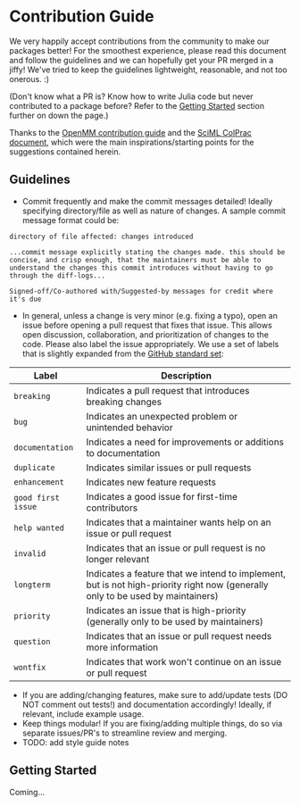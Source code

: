 # Contribution Guide

We very happily accept contributions from the community to make our packages better! For the smoothest experience, please read this document and follow the guidelines and we can hopefully get your PR merged in a jiffy! We've tried to keep the guidelines lightweight, reasonable, and not too onerous. :)

(Don't know what a PR is? Know how to write Julia code but never contributed to a package before? Refer to the [Getting Started](#getting-started) section further on down the page.)

Thanks to the [OpenMM contribution guide](https://github.com/openmm/openmm/blob/master/CONTRIBUTING.md) and the [SciML ColPrac document](http://colprac.sciml.ai), which were the main inspirations/starting points for the suggestions contained herein.

## Guidelines

* Commit frequently and make the commit messages detailed! Ideally specifying directory/file as well as nature of changes. A sample commit message format could be:
```
directory of file affected: changes introduced

...commit message explicitly stating the changes made. this should be concise, and crisp enough, that the maintainers must be able to understand the changes this commit introduces without having to go through the diff-logs... 

Signed-off/Co-authored with/Suggested-by messages for credit where it's due
```
* In general, unless a change is very minor (e.g. fixing a typo), open an issue before opening a pull request that fixes that issue. This allows open discussion, collaboration, and prioritization of changes to the code. Please also label the issue appropriately. We use a set of labels that is slightly expanded from the [GitHub standard set](https://docs.github.com/en/github/managing-your-work-on-github/managing-labels#about-default-labels):

| Label              | Description                                                                                                                    |
| -------------      | -------------                                                                                                                  |
| `breaking`         | Indicates a pull request that introduces breaking changes                                                                      |
| `bug`              | Indicates an unexpected problem or unintended behavior                                                                         |
| `documentation`    | Indicates a need for improvements or additions to documentation                                                                |
| `duplicate`        | Indicates similar issues or pull requests                                                                                      |
| `enhancement`      | Indicates new feature requests                                                                                                 |
| `good first issue` | Indicates a good issue for first-time contributors                                                                             |
| `help wanted`      | Indicates that a maintainer wants help on an issue or pull request                                                             |
| `invalid`          | Indicates that an issue or pull request is no longer relevant                                                                  |
| `longterm`         | Indicates a feature that we intend to implement, but is not high-priority right now (generally only to be used by maintainers) |
| `priority`         | Indicates an issue that is high-priority (generally only to be used by maintainers)                                            |
| `question`         | Indicates that an issue or pull request needs more information                                                                 |
| `wontfix`          | Indicates that work won't continue on an issue or pull request                                                                 |

* If you are adding/changing features, make sure to add/update tests (DO NOT comment out tests!) and documentation accordingly! Ideally, if relevant, include example usage.
* Keep things modular! If you are fixing/adding multiple things, do so via separate issues/PR's to streamline review and merging.
* TODO: add style guide notes

## Getting Started

Coming...
